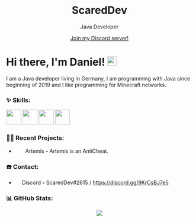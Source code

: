 <h1 align="center">ScaredDev</h1>

<p align="center">Java Developer</p>

<a href="https://discord.gg/9KrCsBJ7e5">
  <p align="center">Join my Discord server!</p>
</a>

# Hi there, I'm Daniel! <img src="https://github.com/TheDudeThatCode/TheDudeThatCode/blob/master/Assets/Hi.gif" width="25px">

I am a Java developer living in Germany, I am programming with Java since beginning of 2019 and I like programming for Minecraft networks.

### :sparkles: Skills:
<p align="left">
  <img src="https://user-images.githubusercontent.com/59137634/134815111-4d34bc98-7296-447b-aee3-09acb89f53df.png" height="auto" width="40px">
  <img src="https://user-images.githubusercontent.com/59137634/134814826-56aa49e3-e51e-49ed-83fb-184714f59470.png" height="auto" width="40px">
  <img src="https://user-images.githubusercontent.com/59137634/134815097-2be7ef6a-677a-436f-a796-b45de6a23d35.png" height="40px" width="40px">
  <img src="https://user-images.githubusercontent.com/59137634/134815133-459db54d-7e37-4f6b-9c24-b0d4ef8fc482.png" height="auto" width="40px">
</p>

### :technologist: Recent Projects:
- &nbsp;<img src="https://avatars.githubusercontent.com/u/69007781?s=200&v=4" height="15px" width="20px"> Artemis **-** Artemis is an AntiCheat.

### ☎️ Contact:
- <img src="https://user-images.githubusercontent.com/59137634/134815017-6b34169e-c74c-4196-b0fa-1af18e914214.png" width="15px"> Discord **-** ScaredDev#2615 / https://discord.gg/9KrCsBJ7e5

### :bar_chart: GitHub Stats:
<p align="center">
  <img src="https://github-readme-stats.vercel.app/api?username=ScaredDev&show_icons=true&theme=radical" />
</p>
